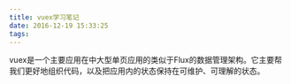 ```yaml
---
title: vuex学习笔记
date: 2016-12-19 15:33:25
tags:
---
```

vuex是一个主要应用在中大型单页应用的类似于Flux的数据管理架构。它主要帮我们更好地组织代码，以及把应用内的状态保持在可维护、可理解的状态。  
<!--more-->
